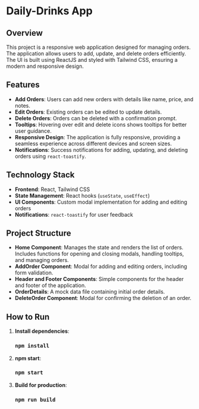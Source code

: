 # Daily-Drinks App

## Overview

This project is a responsive web application designed for managing orders. The application allows users to add, update, and delete orders efficiently. The UI is built using ReactJS and styled with Tailwind CSS, ensuring a modern and responsive design.

## Features

- **Add Orders**: Users can add new orders with details like name, price, and notes.
- **Edit Orders**: Existing orders can be edited to update details.
- **Delete Orders**: Orders can be deleted with a confirmation prompt.
- **Tooltips**: Hovering over edit and delete icons shows tooltips for better user guidance.
- **Responsive Design**: The application is fully responsive, providing a seamless experience across different devices and screen sizes.
- **Notifications**: Success notifications for adding, updating, and deleting orders using `react-toastify`.

## Technology Stack

- **Frontend**: React, Tailwind CSS
- **State Management**: React hooks (`useState`, `useEffect`)
- **UI Components**: Custom modal implementation for adding and editing orders
- **Notifications**: `react-toastify` for user feedback

## Project Structure

- **Home Component**: Manages the state and renders the list of orders. Includes functions for opening and closing modals, handling tooltips, and managing orders.
- **AddOrder Component**: Modal for adding and editing orders, including form validation.
- **Header and Footer Components**: Simple components for the header and footer of the application.
- **OrderDetails**: A mock data file containing initial order details.
- **DeleteOrder Component**: Modal for confirming the deletion of an order.

## How to Run

1. **Install dependencies**:
    ### `npm install`

2. **npm start**:
    ### `npm start`

3. **Build for production**:
    ### `npm run build`

